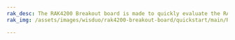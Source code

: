 ```yaml
---
rak_desc: The RAK4200 Breakout board is made to quickly evaluate the RAK4260 stamp module. The XBee form factor board allows access to most GPIO's.
rak_img: /assets/images/wisduo/rak4200-breakout-board/quickstart/main/RAK4200-Breakout.png

---
```


<rk-redirect to="/Product-Categories/WisDuo/RAK4200-Breakout-Board/Overview/" />